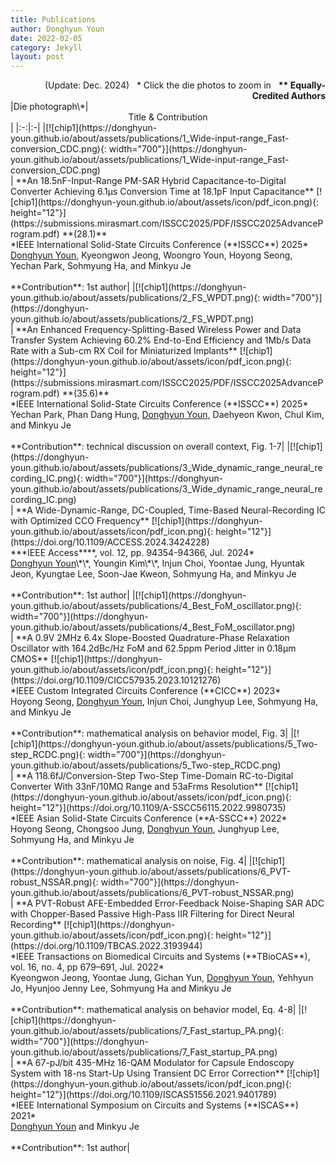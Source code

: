 ```yaml
---
title: Publications
author: Donghyun Youn
date: 2022-02-05
category: Jekyll
layout: post
---
```


<div style="text-align: right">(Update: Dec. 2024)&nbsp;&nbsp;&nbsp;* Click the die photos to zoom in&nbsp;&nbsp;&nbsp;<b>** Equally-Credited Authors</b></div>

<div class="table-wrapper" markdown="block">
|Die photograph\*|<center>Title & Contribution</center>|
|:-:|:-|
|[![chip1](https://donghyun-youn.github.io/about/assets/publications/1_Wide-input-range_Fast-conversion_CDC.png){: width="700"}](https://donghyun-youn.github.io/about/assets/publications/1_Wide-input-range_Fast-conversion_CDC.png) <br> | **An 18.5nF-Input-Range PM-SAR Hybrid Capacitance-to-Digital Converter Achieving 6.1μs Conversion Time at 18.1pF Input Capacitance** [![chip1](https://donghyun-youn.github.io/about/assets/icon/pdf_icon.png){: height="12"}](https://submissions.mirasmart.com/ISSCC2025/PDF/ISSCC2025AdvanceProgram.pdf) **(28.1)**<br>*IEEE International Solid-State Circuits Conference (**ISSCC**) 2025* <br> <u>Donghyun Youn</u>, Kyeongwon Jeong, Woongro Youn, Hoyong Seong, Yechan Park, Sohmyung Ha, and Minkyu Je <br><br> **Contribution**: 1st author|
|[![chip1](https://donghyun-youn.github.io/about/assets/publications/2_FS_WPDT.png){: width="700"}](https://donghyun-youn.github.io/about/assets/publications/2_FS_WPDT.png) <br> | **An Enhanced Frequency-Splitting-Based Wireless Power and Data Transfer System Achieving 60.2% End-to-End Efficiency and 1Mb/s Data Rate with a Sub-cm RX Coil for Miniaturized Implants** [![chip1](https://donghyun-youn.github.io/about/assets/icon/pdf_icon.png){: height="12"}](https://submissions.mirasmart.com/ISSCC2025/PDF/ISSCC2025AdvanceProgram.pdf) **(35.6)**<br>*IEEE International Solid-State Circuits Conference (**ISSCC**) 2025* <br> Yechan Park, Phan Dang Hung, <u>Donghyun Youn</u>, Daehyeon Kwon, Chul Kim, and Minkyu Je <br><br> **Contribution**: technical discussion on overall context, Fig. 1-7|
|[![chip1](https://donghyun-youn.github.io/about/assets/publications/3_Wide_dynamic_range_neural_recording_IC.png){: width="700"}](https://donghyun-youn.github.io/about/assets/publications/3_Wide_dynamic_range_neural_recording_IC.png) <br> | **A Wide-Dynamic-Range, DC-Coupled, Time-Based Neural-Recording IC with Optimized CCO Frequency** [![chip1](https://donghyun-youn.github.io/about/assets/icon/pdf_icon.png){: height="12"}](https://doi.org/10.1109/ACCESS.2024.3424228) <br>***IEEE Access****, vol. 12, pp. 94354-94366, Jul. 2024* <br> <u>Donghyun Youn</u>\*\*, Youngin Kim\*\*, Injun Choi, Yoontae Jung, Hyuntak Jeon, Kyungtae Lee, Soon-Jae Kweon, Sohmyung Ha, and Minkyu Je <br><br> **Contribution**: 1st author|
|[![chip1](https://donghyun-youn.github.io/about/assets/publications/4_Best_FoM_oscillator.png){: width="700"}](https://donghyun-youn.github.io/about/assets/publications/4_Best_FoM_oscillator.png) <br> | **A 0.9V 2MHz 6.4x Slope-Boosted Quadrature-Phase Relaxation Oscillator with 164.2dBc/Hz FoM and 62.5ppm Period Jitter in 0.18μm CMOS** [![chip1](https://donghyun-youn.github.io/about/assets/icon/pdf_icon.png){: height="12"}](https://doi.org/10.1109/CICC57935.2023.10121276) <br>*IEEE Custom Integrated Circuits Conference (**CICC**) 2023* <br> Hoyong Seong, <u>Donghyun Youn</u>, Injun Choi, Junghyup Lee, Sohmyung Ha, and Minkyu Je <br><br> **Contribution**: mathematical analysis on behavior model, Fig. 3|
|[![chip1](https://donghyun-youn.github.io/about/assets/publications/5_Two-step_RCDC.png){: width="700"}](https://donghyun-youn.github.io/about/assets/publications/5_Two-step_RCDC.png) <br> | **A 118.6fJ/Conversion-Step Two-Step Time-Domain RC-to-Digital Converter With 33nF/10MΩ Range and 53aFrms Resolution** [![chip1](https://donghyun-youn.github.io/about/assets/icon/pdf_icon.png){: height="12"}](https://doi.org/10.1109/A-SSCC56115.2022.9980735) <br>*IEEE Asian Solid-State Circuits Conference (**A-SSCC**) 2022* <br> Hoyong Seong, Chongsoo Jung, <u>Donghyun Youn</u>, Junghyup Lee, Sohmyung Ha, and Minkyu Je <br><br> **Contribution**: mathematical analysis on noise, Fig. 4|
|[![chip1](https://donghyun-youn.github.io/about/assets/publications/6_PVT-robust_NSSAR.png){: width="700"}](https://donghyun-youn.github.io/about/assets/publications/6_PVT-robust_NSSAR.png) <br> | **A PVT-Robust AFE-Embedded Error-Feedback Noise-Shaping SAR ADC with Chopper-Based Passive High-Pass IIR Filtering for Direct Neural Recording** [![chip1](https://donghyun-youn.github.io/about/assets/icon/pdf_icon.png){: height="12"}](https://doi.org/10.1109/TBCAS.2022.3193944) <br>*IEEE Transactions on Biomedical Circuits and Systems (**TBioCAS**), vol. 16, no. 4, pp 679–691, Jul. 2022* <br> Kyeongwon Jeong, Yoontae Jung, Gichan Yun, <u>Donghyun Youn</u>, Yehhyun Jo, Hyunjoo Jenny Lee, Sohmyung Ha and Minkyu Je<br><br> **Contribution**: mathematical analysis on behavior model, Eq. 4-8|
|[![chip1](https://donghyun-youn.github.io/about/assets/publications/7_Fast_startup_PA.png){: width="700"}](https://donghyun-youn.github.io/about/assets/publications/7_Fast_startup_PA.png) <br> | **A 67-pJ/bit 435-MHz 16-QAM Modulator for Capsule Endoscopy System with 18-ns Start-Up Using Transient DC Error Correction** [![chip1](https://donghyun-youn.github.io/about/assets/icon/pdf_icon.png){: height="12"}](https://doi.org/10.1109/ISCAS51556.2021.9401789) <br>*IEEE International Symposium on Circuits and Systems (**ISCAS**) 2021* <br> <u>Donghyun Youn</u> and Minkyu Je <br><br> **Contribution**: 1st author|

</div>

